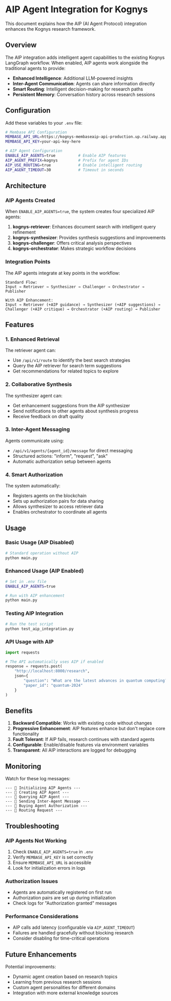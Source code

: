 # AIP Agent Integration for Kognys

This document explains how the AIP (AI Agent Protocol) integration enhances the Kognys research framework.

## Overview

The AIP integration adds intelligent agent capabilities to the existing Kognys LangGraph workflow. When enabled, AIP agents work alongside the traditional agents to provide:

- **Enhanced Intelligence**: Additional LLM-powered insights
- **Inter-Agent Communication**: Agents can share information directly
- **Smart Routing**: Intelligent decision-making for research paths
- **Persistent Memory**: Conversation history across research sessions

## Configuration

Add these variables to your `.env` file:

```bash
# Membase API Configuration
MEMBASE_API_URL=https://kognys-membaseaip-api-production.up.railway.app
MEMBASE_API_KEY=your-api-key-here

# AIP Agent Configuration
ENABLE_AIP_AGENTS=true          # Enable AIP features
AIP_AGENT_PREFIX=kognys         # Prefix for agent IDs
AIP_USE_ROUTING=true            # Enable intelligent routing
AIP_AGENT_TIMEOUT=30            # Timeout in seconds
```

## Architecture

### AIP Agents Created

When `ENABLE_AIP_AGENTS=true`, the system creates four specialized AIP agents:

1. **kognys-retriever**: Enhances document search with intelligent query refinement
2. **kognys-synthesizer**: Provides synthesis suggestions and improvements
3. **kognys-challenger**: Offers critical analysis perspectives
4. **kognys-orchestrator**: Makes strategic workflow decisions

### Integration Points

The AIP agents integrate at key points in the workflow:

```
Standard Flow:
Input → Retriever → Synthesizer → Challenger → Orchestrator → Publisher

With AIP Enhancement:
Input → Retriever (+AIP guidance) → Synthesizer (+AIP suggestions) → 
Challenger (+AIP critique) → Orchestrator (+AIP routing) → Publisher
```

## Features

### 1. Enhanced Retrieval

The retriever agent can:
- Use `/api/v1/route` to identify the best search strategies
- Query the AIP retriever for search term suggestions
- Get recommendations for related topics to explore

### 2. Collaborative Synthesis

The synthesizer agent can:
- Get enhancement suggestions from the AIP synthesizer
- Send notifications to other agents about synthesis progress
- Receive feedback on draft quality

### 3. Inter-Agent Messaging

Agents communicate using:
- `/api/v1/agents/{agent_id}/message` for direct messaging
- Structured actions: "inform", "request", "ask"
- Automatic authorization setup between agents

### 4. Smart Authorization

The system automatically:
- Registers agents on the blockchain
- Sets up authorization pairs for data sharing
- Allows synthesizer to access retriever data
- Enables orchestrator to coordinate all agents

## Usage

### Basic Usage (AIP Disabled)

```bash
# Standard operation without AIP
python main.py
```

### Enhanced Usage (AIP Enabled)

```bash
# Set in .env file
ENABLE_AIP_AGENTS=true

# Run with AIP enhancement
python main.py
```

### Testing AIP Integration

```bash
# Run the test script
python test_aip_integration.py
```

### API Usage with AIP

```python
import requests

# The API automatically uses AIP if enabled
response = requests.post(
    "http://localhost:8000/research",
    json={
        "question": "What are the latest advances in quantum computing?",
        "paper_id": "quantum-2024"
    }
)
```

## Benefits

1. **Backward Compatible**: Works with existing code without changes
2. **Progressive Enhancement**: AIP features enhance but don't replace core functionality
3. **Fault Tolerant**: If AIP fails, research continues with standard agents
4. **Configurable**: Enable/disable features via environment variables
5. **Transparent**: All AIP interactions are logged for debugging

## Monitoring

Watch for these log messages:

```
--- 🚀 Initializing AIP Agents ---
--- 🤖 Creating AIP Agent ---
--- 💬 Querying AIP Agent ---
--- 📨 Sending Inter-Agent Message ---
--- 🔐 Buying Agent Authorization ---
--- 🚦 Routing Request ---
```

## Troubleshooting

### AIP Agents Not Working

1. Check `ENABLE_AIP_AGENTS=true` in `.env`
2. Verify `MEMBASE_API_KEY` is set correctly
3. Ensure `MEMBASE_API_URL` is accessible
4. Look for initialization errors in logs

### Authorization Issues

- Agents are automatically registered on first run
- Authorization pairs are set up during initialization
- Check logs for "Authorization granted" messages

### Performance Considerations

- AIP calls add latency (configurable via `AIP_AGENT_TIMEOUT`)
- Failures are handled gracefully without blocking research
- Consider disabling for time-critical operations

## Future Enhancements

Potential improvements:
- Dynamic agent creation based on research topics
- Learning from previous research sessions
- Custom agent personalities for different domains
- Integration with more external knowledge sources